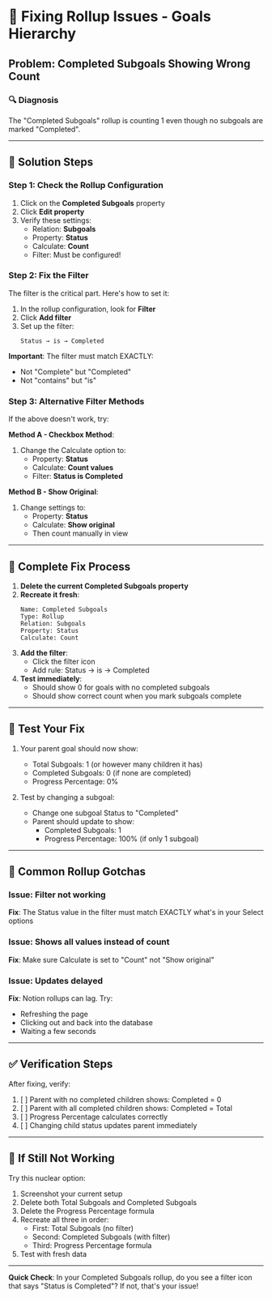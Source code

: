# 🔧 Fixing Rollup Issues - Goals Hierarchy

## Problem: Completed Subgoals Showing Wrong Count

### 🔍 Diagnosis
The "Completed Subgoals" rollup is counting 1 even though no subgoals are marked "Completed".

---

## 🎯 Solution Steps

### Step 1: Check the Rollup Configuration

1. Click on the **Completed Subgoals** property
2. Click **Edit property**
3. Verify these settings:
   - Relation: **Subgoals**
   - Property: **Status**
   - Calculate: **Count**
   - Filter: Must be configured!

### Step 2: Fix the Filter

The filter is the critical part. Here's how to set it:

1. In the rollup configuration, look for **Filter**
2. Click **Add filter**
3. Set up the filter:
   ```
   Status → is → Completed
   ```
   
**Important**: The filter must match EXACTLY:
- Not "Complete" but "Completed"
- Not "contains" but "is"

### Step 3: Alternative Filter Methods

If the above doesn't work, try:

**Method A - Checkbox Method**:
1. Change the Calculate option to:
   - Property: **Status**
   - Calculate: **Count values**
   - Filter: **Status is Completed**

**Method B - Show Original**:
1. Change settings to:
   - Property: **Status**
   - Calculate: **Show original**
   - Then count manually in view

---

## 🔄 Complete Fix Process

1. **Delete the current Completed Subgoals property**
2. **Recreate it fresh**:
   ```
   Name: Completed Subgoals
   Type: Rollup
   Relation: Subgoals
   Property: Status
   Calculate: Count
   ```
3. **Add the filter**:
   - Click the filter icon
   - Add rule: Status → is → Completed
4. **Test immediately**:
   - Should show 0 for goals with no completed subgoals
   - Should show correct count when you mark subgoals complete

---

## 🧪 Test Your Fix

1. Your parent goal should now show:
   - Total Subgoals: 1 (or however many children it has)
   - Completed Subgoals: 0 (if none are completed)
   - Progress Percentage: 0%

2. Test by changing a subgoal:
   - Change one subgoal Status to "Completed"
   - Parent should update to show:
     - Completed Subgoals: 1
     - Progress Percentage: 100% (if only 1 subgoal)

---

## 🚨 Common Rollup Gotchas

### Issue: Filter not working
**Fix**: The Status value in the filter must match EXACTLY what's in your Select options

### Issue: Shows all values instead of count
**Fix**: Make sure Calculate is set to "Count" not "Show original"

### Issue: Updates delayed
**Fix**: Notion rollups can lag. Try:
- Refreshing the page
- Clicking out and back into the database
- Waiting a few seconds

---

## ✅ Verification Steps

After fixing, verify:
1. [ ] Parent with no completed children shows: Completed = 0
2. [ ] Parent with all completed children shows: Completed = Total
3. [ ] Progress Percentage calculates correctly
4. [ ] Changing child status updates parent immediately

---

## 📝 If Still Not Working

Try this nuclear option:
1. Screenshot your current setup
2. Delete both Total Subgoals and Completed Subgoals
3. Delete the Progress Percentage formula
4. Recreate all three in order:
   - First: Total Subgoals (no filter)
   - Second: Completed Subgoals (with filter)
   - Third: Progress Percentage formula
5. Test with fresh data

---

**Quick Check**: In your Completed Subgoals rollup, do you see a filter icon that says "Status is Completed"? If not, that's your issue!